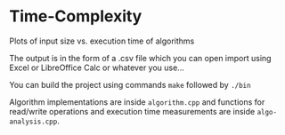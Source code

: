 # Time-Complexity
Plots of input size vs. execution time of algorithms

The output is in the form of a .csv file which you can open import using Excel or LibreOffice Calc or whatever you use...

You can build the project using commands `make` followed by `./bin`

Algorithm implementations are inside `algorithm.cpp` and functions for read/write operations and execution time measurements are inside `algo-analysis.cpp`.
